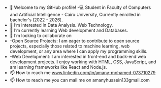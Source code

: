 - 👋 Welcome to my GitHub profile!
-💻 Student in Faculty of Computers and Artificial Intelligence - Cairo University, Currently enrolled in bachelor's (2022 - 2026). 
- 👀 I’m interested in Data Analysis. Web Technology. 
- 🌱 I’m currently learning Web development and Databases.
- 💞️ I’m looking to collaborate on
- -Open Source Projects: I am eager to contribute to open source projects, especially those related to machine learning, web development, or any area where I can apply my programming skills.
- -Web Development: I am interested in front-end and back-end web development projects. I enjoy working with HTML, CSS, JavaScript, and am learning frameworks like React and Node.js.
- 📫 How to reach me www.linkedin.com/in/amany-mohamed-073710279
- 📫 How to reach me you can mail me on amanyhussein133gmail.com
